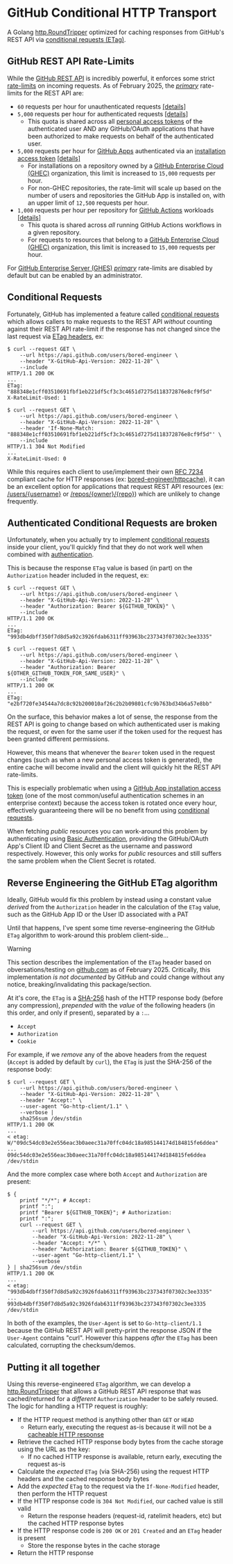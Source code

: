 # GitHub Conditional HTTP Transport
A Golang [http.RoundTripper](https://pkg.go.dev/net/http#RoundTripper) optimized for caching responses from GitHub's REST API via [conditional requests (ETag)](https://docs.github.com/en/rest/using-the-rest-api/best-practices-for-using-the-rest-api?apiVersion=2022-11-28#use-conditional-requests-if-appropriate).

## GitHub REST API Rate-Limits
While the [GitHub REST API](https://docs.github.com/en/rest/about-the-rest-api/about-the-rest-api?apiVersion=2022-11-28) is incredibly powerful, it enforces some strict [rate-limits](https://docs.github.com/en/rest/using-the-rest-api/rate-limits-for-the-rest-api?apiVersion=2022-11-28) on incoming requests. As of February 2025, the _[primary](https://docs.github.com/en/rest/using-the-rest-api/rate-limits-for-the-rest-api?apiVersion=2022-11-28#about-primary-rate-limits)_ rate-limits for the REST API are:

* `60` requests per hour for unauthenticated requests [[details]](https://docs.github.com/en/rest/using-the-rest-api/rate-limits-for-the-rest-api?apiVersion=2022-11-28#primary-rate-limit-for-unauthenticated-users)
* `5,000` requests per hour for authenticated requests [[details]](https://docs.github.com/en/rest/using-the-rest-api/rate-limits-for-the-rest-api?apiVersion=2022-11-28#primary-rate-limit-for-authenticated-users)
    * This quota is shared across all [personal access tokens](https://docs.github.com/en/authentication/keeping-your-account-and-data-secure/managing-your-personal-access-tokens) of the authenticated user AND any GitHub/OAuth applications that have been authorized to make requests on behalf of the authenticated user.
* `5,000` requests per hour for [GitHub Apps](https://docs.github.com/en/apps/creating-github-apps/about-creating-github-apps/about-creating-github-apps) authenticated via an [installation access token](https://docs.github.com/en/apps/creating-github-apps/authenticating-with-a-github-app/generating-an-installation-access-token-for-a-github-app) [[details]](https://docs.github.com/en/rest/using-the-rest-api/rate-limits-for-the-rest-api?apiVersion=2022-11-28#primary-rate-limit-for-github-app-installations)
    * For installations on a repository owned by a [GitHub Enterprise Cloud (GHEC)](https://docs.github.com/en/enterprise-cloud@latest/admin/overview/about-github-enterprise-cloud) organization, this limit is increased to `15,000` requests per hour.
    * For non-GHEC repositories, the rate-limit will scale up based on the number of users and repositories the GitHub App is installed on, with an upper limit of `12,500` requests per hour.
* `1,000` requests per hour per repository for [GitHub Actions](https://docs.github.com/en/actions) workloads [[details]](https://docs.github.com/en/rest/using-the-rest-api/rate-limits-for-the-rest-api?apiVersion=2022-11-28#primary-rate-limit-for-github_token-in-github-actions)
    * This quota is shared across _all_ running GitHub Actions workflows in a given repository.
    * For requests to resources that belong to a [GitHub Enterprise Cloud (GHEC)](https://docs.github.com/en/enterprise-cloud@latest/admin/overview/about-github-enterprise-cloud) organization, this limit is increased to `15,000` requests per hour.

For [GitHub Enterprise Server (GHES)](https://docs.github.com/en/enterprise-server@3.15/admin/overview/about-github-enterprise-server) _[primary](https://docs.github.com/en/rest/using-the-rest-api/rate-limits-for-the-rest-api?apiVersion=2022-11-28#about-primary-rate-limits)_ rate-limits are disabled by default but can be enabled by an administrator.

## Conditional Requests
Fortunately, GitHub has implemented a feature called [conditional requests](https://docs.github.com/en/rest/using-the-rest-api/best-practices-for-using-the-rest-api?apiVersion=2022-11-28#use-conditional-requests-if-appropriate) which allows callers to make requests to the REST API _without_ counting against their REST API rate-limit if the response has not changed since the last request via [ETag headers](https://developer.mozilla.org/en-US/docs/Web/HTTP/Headers/ETag), ex:

```console
$ curl --request GET \
    --url https://api.github.com/users/bored-engineer \
    --header "X-GitHub-Api-Version: 2022-11-28" \
    --include
HTTP/1.1 200 OK
...
ETag: "888348e1cff03510691fbf1eb221df5cf3c3c4651d7275d118372876e8cf9f5d"
X-RateLimit-Used: 1

$ curl --request GET \
    --url https://api.github.com/users/bored-engineer \
    --header "X-GitHub-Api-Version: 2022-11-28" \
    --header 'If-None-Match: "888348e1cff03510691fbf1eb221df5cf3c3c4651d7275d118372876e8cf9f5d"' \
    --include
HTTP/1.1 304 Not Modified
...
X-RateLimit-Used: 0
```

While this requires each client to use/implement their own [RFC 7234](https://tools.ietf.org/html/rfc7234) compliant cache for HTTP responses (ex: [bored-engineer/httpcache](https://github.com/bored-engineer/httpcache)), it can be an excellent option for applications that request REST API resources (ex: [/users/{username}](https://docs.github.com/en/rest/users/users?apiVersion=2022-11-28#get-a-user) or [/repos/{owner}/{repo}](https://docs.github.com/en/rest/repos/repos?apiVersion=2022-11-28#get-a-repository)) which are unlikely to change frequently.

## Authenticated Conditional Requests are broken
Unfortunately, when you actually try to implement [conditional requests](https://docs.github.com/en/rest/using-the-rest-api/best-practices-for-using-the-rest-api?apiVersion=2022-11-28#use-conditional-requests-if-appropriate) inside your client, you'll quickly find that they do not work well when combined with [authentication](https://docs.github.com/en/rest/authentication/authenticating-to-the-rest-api?apiVersion=2022-11-28). 

This is because the response `ETag` value is based (in part) on the `Authorization` header included in the request, ex:
```console
$ curl --request GET \
    --url https://api.github.com/users/bored-engineer \
    --header "X-GitHub-Api-Version: 2022-11-28" \
    --header "Authorization: Bearer ${GITHUB_TOKEN}" \
    --include
HTTP/1.1 200 OK
...
ETag: "993db4dbff350f7d8d5a92c3926fdab6311ff93963bc237343f07302c3ee3335"

$ curl --request GET \
    --url https://api.github.com/users/bored-engineer \
    --header "X-GitHub-Api-Version: 2022-11-28" \
    --header "Authorization: Bearer ${OTHER_GITHUB_TOKEN_FOR_SAME_USER}" \
    --include
HTTP/1.1 200 OK
...
ETag: "e2bf720fe34544a7dc8c92b200010af26c2b2b09801cfc9b763bd34b6a57e8bb"
```

On the surface, this behavior makes a lot of sense, the response from the REST API is going to change based on which authenticated user is making the request, or even for the same user if the token used for the request has been granted different permissions. 

However, this means that whenever the `Bearer` token used in the request changes (such as when a new personal access token is generated), the entire cache will become invalid and the client will quickly hit the REST API rate-limits.

This is especially problematic when using a [GitHub App installation access token](https://docs.github.com/en/apps/creating-github-apps/authenticating-with-a-github-app/generating-an-installation-access-token-for-a-github-app) (one of the most common/useful authentication schemes in an enterprise context) because the access token is rotated once every hour, effectively guaranteeing there will be no benefit from using [conditional requests](https://docs.github.com/en/rest/using-the-rest-api/best-practices-for-using-the-rest-api?apiVersion=2022-11-28#use-conditional-requests-if-appropriate).

When fetching _public_ resources you can work-around this problem by authenticating using [Basic Authentication](https://developer.mozilla.org/en-US/docs/Web/HTTP/Authentication#basic_authentication_scheme), providing the GitHub/OAuth App's Client ID and Client Secret as the username and password respectively. However, this only works for _public_ resources and still suffers the same problem when the Client Secret is rotated.

## Reverse Engineering the GitHub ETag algorithm
Ideally, GitHub would fix this problem by instead using a constant value _derived_ from the `Authorization` header in the calculation of the `ETag` value, such as the GitHub App ID or the User ID associated with a PAT

Until that happens, I've spent some time reverse-engineering the GitHub `ETag` algorithm to work-around this problem client-side...

> [!WARNING]
> This section describes the implementation of the `ETag` header based on obversations/testing on [github.com](https://github.com/) as of February 2025. Critically, this implementation _is not documented_ by GitHub and could change without any notice, breaking/invalidating this package/section.

At it's core, the `ETag` is a [SHA-256](https://en.wikipedia.org/wiki/SHA-2) hash of the HTTP response body (before any compression), _prepended_ with the _value_ of the following headers (in this order, and only if present), separated by a `:`...
* `Accept`
* `Authorization`
* `Cookie`

For example, if we _remove_ any of the above headers from the request (`Accept` is added by default by `curl`), the `ETag` is just the SHA-256 of the response body:
```console
$ curl --request GET \
    --url https://api.github.com/users/bored-engineer \
    --header "X-GitHub-Api-Version: 2022-11-28" \
    --header "Accept:" \
    --user-agent "Go-http-client/1.1" \
    --verbose |
    sha256sum /dev/stdin
HTTP/1.1 200 OK
...
< etag: W/"09dc54dc03e2e556eac3b0aeec31a70ffc04dc18a985144174d184815fe6ddea"
...
09dc54dc03e2e556eac3b0aeec31a70ffc04dc18a985144174d184815fe6ddea  /dev/stdin
```

And the more complex case where both `Accept` and `Authorization` are present:
```console
$ {
    printf "*/*"; # Accept:
    printf ":";
    printf "Bearer ${GITHUB_TOKEN}"; # Authorization:
    printf ":";
    curl --request GET \
        --url https://api.github.com/users/bored-engineer \
        --header "X-GitHub-Api-Version: 2022-11-28" \
        --header "Accept: */*" \
        --header "Authorization: Bearer ${GITHUB_TOKEN}" \
        --user-agent "Go-http-client/1.1" \
        --verbose
} | sha256sum /dev/stdin
HTTP/1.1 200 OK
...
< etag: "993db4dbff350f7d8d5a92c3926fdab6311ff93963bc237343f07302c3ee3335"
...
993db4dbff350f7d8d5a92c3926fdab6311ff93963bc237343f07302c3ee3335  /dev/stdin
```

In both of the examples, the `User-Agent` is set to `Go-http-client/1.1` because the GitHub REST API will pretty-print the response JSON if the `User-Agent` contains "curl". However this happens _after_ the `ETag` has been calculated, corrupting the checksum/demos.

## Putting it all together
Using this reverse-engineered `ETag` algorithm, we can develop a [http.RoundTripper](https://pkg.go.dev/net/http#RoundTripper) that allows a GitHub REST API response that was cached/returned for a _different_ `Authorization` header to be safely reused. The logic for handling a HTTP request is roughly:
* If the HTTP request method is anything other than `GET` or `HEAD`
    * Return early, executing the request as-is because it will not be a [cacheable HTTP response](https://developer.mozilla.org/en-US/docs/Glossary/Cacheable)
* Retrieve the cached HTTP response body bytes from the cache storage using the URL as the key:
    * If no cached HTTP response is available, return early, executing the request as-is
* Calculate the _expected_ `ETag` (via SHA-256) using the request HTTP headers and the cached response body bytes
* Add the _expected_ `ETag` to the request via the `If-None-Modified` header, then perform the HTTP request
* If the HTTP response code is `304 Not Modified`, our cached value is still valid
    * Return the response headers (request-id, ratelimit headers, etc) but the cached HTTP response bytes
* If the HTTP response code is `200 OK` or `201 Created` and an `ETag` header is present
    * Store the response bytes in the cache storage
* Return the HTTP response
